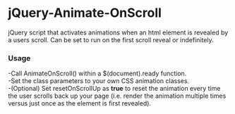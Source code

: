# jQuery-Animate-OnScroll
jQuery script that activates animations when an html element is revealed by a users scroll.  Can be set to run on the first scroll reveal or indefinitely.

### Usage
-Call AnimateOnScroll() within a $(document).ready function.  
-Set the class parameters to your own CSS animation classes.  
-(Optional) Set resetOnScrollUp as <strong>true</strong> to reset the animation every time the user scrolls back up your page (i.e. render the animation multiple times versus just once as the element is first revealed).   
